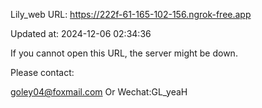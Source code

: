 Lily_web URL: https://222f-61-165-102-156.ngrok-free.app

Updated at: 2024-12-06 02:34:36

If you cannot open this URL, the server might be down.

Please contact: 

goley04@foxmail.com Or Wechat:GL_yeaH